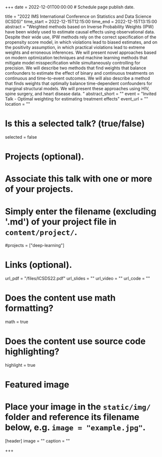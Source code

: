 +++
date = 2022-12-01T00:00:00  # Schedule page publish date.

title = "2022 IMS International Conference on Statistics and Data Science (ICSDS)"
time_start = 2022-12-15T12:15:00
time_end = 2022-12-15T13:15:00
abstract = "Weighted methods based on Inverse Probability Weights (IPW) have been widely used to estimate causal effects using observational data. Despite their wide use, IPW methods rely on the correct specification of the propensity score model, in which violations lead to biased estimates, and on the positivity assumption, in which practical violations lead to extreme weights and erroneous inferences. We will present novel approaches based on modern optimization techniques and machine learning methods that mitigate model misspecification while simultaneously controlling for precision. We will describe two methods that find weights that balance confounders to estimate the effect of binary and continuous treatments on continuous and time-to-event outcomes. We will also describe a method that finds weights that optimally balance time-dependent confounders for marginal structural models. We will present these approaches using HIV, spine surgery, and heart disease data. "
abstract_short = ""
event = "Invited Talk - Optimal weighting for estimating treatment effects"
event_url = ""
location = ""

# Is this a selected talk? (true/false)
selected = false

# Projects (optional).
#   Associate this talk with one or more of your projects.
#   Simply enter the filename (excluding '.md') of your project file in `content/project/`.
#projects = ["deep-learning"]

# Links (optional).
url_pdf = "/files/ICSDS22.pdf"
url_slides = ""
url_video = ""
url_code = ""

# Does the content use math formatting?
math = true

# Does the content use source code highlighting?
highlight = true

# Featured image
# Place your image in the `static/img/` folder and reference its filename below, e.g. `image = "example.jpg"`.
[header]
image = ""
caption = ""

+++


